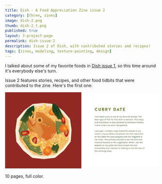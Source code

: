 ```yaml
---
title: Dish - A Food Appreciation Zine issue 2
category: [three, zines]
image: dish-2.png
thumb: dish-2_t.png
published: true
layout: 3-project-page
permalink: dish-issue-2
description: Issue 2 of Dish, with contributed stories and recipes!
tags: [zines, modeling, texture-painting, design]
---
```

I talked about some of my favorite foods in [Dish issue 1](/dish), so this time around it's everybody else's turn. 
 
Issue 2 features stories, recipes, and other food tidbits that were contributed to the zine. Here's the first one: 

![Fish head curry story from Dish zine issue 2](/images/three/dish-2-page.jpg)

10 pages, full color.
